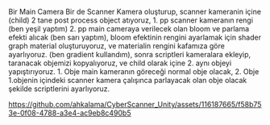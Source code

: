 
Bir Main Camera Bir de Scanner Kamera oluşturup, scanner kameranin içine (child) 2 tane post process object atıyoruz, 1. pp scanner kameranın rengi (ben yeşil yaptım) 2. pp main cameraya verilecek olan bloom ve parlama efekti alıcak (ben sarı yaptım), bloom efektinin rengini ayarlamak için shader graph material oluşturuyoruz, ve materialin rengini kafamıza göre ayarlıyoruz. (ben gradient kullandım), sonra scriptleri kameralara ekleyip, taranacak objemizi kopyalıyoruz, ve child olarak içine 2. aynı objeyi yapıştırıyoruz. 1. Obje main kameranın göreceği normal obje olacak, 2. Obje 1.objenin içindeki scanner kamera çalışınca parlayacak olan obje olacak şekilde scriptlerini ayarlıyoruz.

https://github.com/ahkalama/CyberScanner_Unity/assets/116187665/f58b753e-0f08-4788-a3e4-ac9eb8c490b5

